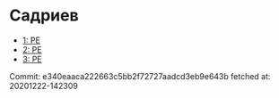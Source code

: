 # Садриев
- [1: PE](1.md)
- [2: PE](2.md)
- [3: PE](3.md)

Commit: e340eaaca222663c5bb2f72727aadcd3eb9e643b
 fetched at: 20201222-142309
